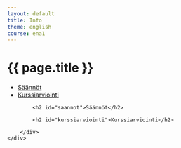 ```yaml
---
layout: default
title: Info
theme: english
course: ena1
---
```


<div class="container">
    <div class="header-row">
        <div class="main-header">
            <h1>{{ page.title }}</h1>
        </div>
    </div>
    <div class="content-row">
        <div class="sidebar">
            <div class="page-sidebar affix">
                <ul class="nav page-sidenav">
                    <li><a href="#saannot">Säännöt</a></li>
                    <li><a href="#kurssiarviointi">Kurssiarviointi</a></li>
                </ul>
            </div>
        </div>
        <div class="info-content">

            <h2 id="saannot">Säännöt</h2>

            <h2 id="kurssiarviointi">Kurssiarviointi</h2>

        </div>
    </div>
</div>